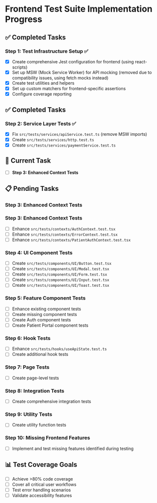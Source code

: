 # Frontend Test Suite Implementation Progress

## ✅ Completed Tasks

### Step 1: Test Infrastructure Setup ✅
- [x] Create comprehensive Jest configuration for frontend (using react-scripts)
- [x] Set up MSW (Mock Service Worker) for API mocking (removed due to compatibility issues, using fetch mocks instead)
- [x] Create test utilities and helpers
- [x] Set up custom matchers for frontend-specific assertions
- [x] Configure coverage reporting

## ✅ Completed Tasks

### Step 2: Service Layer Tests ✅
- [x] Fix `src/tests/services/apiService.test.ts` (remove MSW imports)
- [x] Create `src/tests/services/http.test.ts`
- [x] Create `src/tests/services/paymentService.test.ts`

## 🔄 Current Task
- [ ] **Step 3: Enhanced Context Tests**

## 📋 Pending Tasks

### Step 3: Enhanced Context Tests

### Step 3: Enhanced Context Tests
- [ ] Enhance `src/tests/contexts/AuthContext.test.tsx`
- [ ] Enhance `src/tests/contexts/ErrorContext.test.tsx`
- [ ] Enhance `src/tests/contexts/PatientAuthContext.test.tsx`

### Step 4: UI Component Tests
- [ ] Create `src/tests/components/UI/Button.test.tsx`
- [ ] Create `src/tests/components/UI/Modal.test.tsx`
- [ ] Create `src/tests/components/UI/Form.test.tsx`
- [ ] Create `src/tests/components/UI/Input.test.tsx`
- [ ] Create `src/tests/components/UI/Toast.test.tsx`

### Step 5: Feature Component Tests
- [ ] Enhance existing component tests
- [ ] Create missing component tests
- [ ] Create Auth component tests
- [ ] Create Patient Portal component tests

### Step 6: Hook Tests
- [ ] Enhance `src/tests/hooks/useApiState.test.ts`
- [ ] Create additional hook tests

### Step 7: Page Tests
- [ ] Create page-level tests

### Step 8: Integration Tests
- [ ] Create comprehensive integration tests

### Step 9: Utility Tests
- [ ] Create utility function tests

### Step 10: Missing Frontend Features
- [ ] Implement and test missing features identified during testing

## 📊 Test Coverage Goals
- [ ] Achieve >80% code coverage
- [ ] Cover all critical user workflows
- [ ] Test error handling scenarios
- [ ] Validate accessibility features
